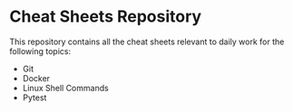 # Cheat Sheets Repository

This repository contains all the cheat sheets relevant to daily work for the following topics:

- Git  
- Docker  
- Linux Shell Commands  
- Pytest  
